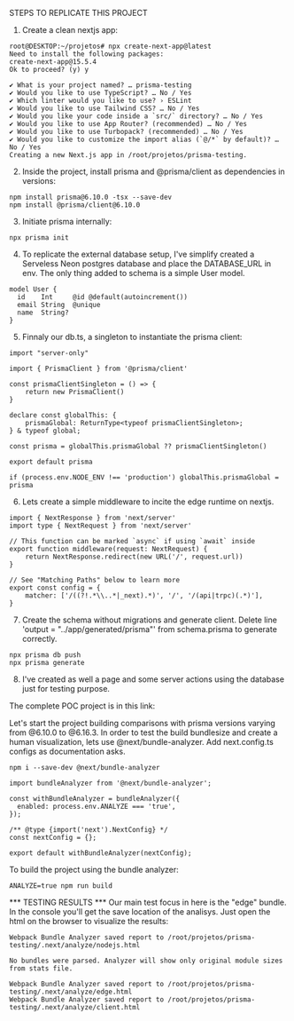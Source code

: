 STEPS TO REPLICATE THIS PROJECT

1. Create a clean nextjs app:
```
root@DESKTOP:~/projetos# npx create-next-app@latest
Need to install the following packages:
create-next-app@15.5.4
Ok to proceed? (y) y

✔ What is your project named? … prisma-testing
✔ Would you like to use TypeScript? … No / Yes
✔ Which linter would you like to use? › ESLint
✔ Would you like to use Tailwind CSS? … No / Yes
✔ Would you like your code inside a `src/` directory? … No / Yes
✔ Would you like to use App Router? (recommended) … No / Yes
✔ Would you like to use Turbopack? (recommended) … No / Yes
✔ Would you like to customize the import alias (`@/*` by default)? … No / Yes
Creating a new Next.js app in /root/projetos/prisma-testing.
```

2. Inside the project, install prisma and @prisma/client as dependencies in versions:
```
npm install prisma@6.10.0 -tsx --save-dev
npm install @prisma/client@6.10.0
```

3. Initiate prisma internally:
```
npx prisma init
```

4. To replicate the external database setup, I've simplify created a Serveless Neon postgres database and place the DATABASE_URL in env. The only thing added to schema is a simple User model.
```
model User {
  id    Int     @id @default(autoincrement())
  email String  @unique
  name  String?
}
```

5. Finnaly our db.ts, a singleton to instantiate the prisma client:
```
import "server-only"

import { PrismaClient } from '@prisma/client'

const prismaClientSingleton = () => {
    return new PrismaClient()
}

declare const globalThis: {
    prismaGlobal: ReturnType<typeof prismaClientSingleton>;
} & typeof global;

const prisma = globalThis.prismaGlobal ?? prismaClientSingleton()

export default prisma

if (process.env.NODE_ENV !== 'production') globalThis.prismaGlobal = prisma
```

6. Lets create a simple middleware to incite the edge runtime on nextjs.
```
import { NextResponse } from 'next/server'
import type { NextRequest } from 'next/server'

// This function can be marked `async` if using `await` inside
export function middleware(request: NextRequest) {
    return NextResponse.redirect(new URL('/', request.url))
}

// See "Matching Paths" below to learn more
export const config = {
    matcher: ['/((?!.*\\..*|_next).*)', '/', '/(api|trpc)(.*)'],
}
```

7. Create the schema without migrations and generate client. Delete line 'output   = "../app/generated/prisma"' from schema.prisma to generate correctly.
```
npx prisma db push
npx prisma generate
```

8. I've created as well a page and some server actions using the database just for testing purpose.

The complete POC project is in this link:

Let's start the project building comparisons with prisma versions varying from @6.10.0 to @6.16.3.
In order to test the build bundlesize and create a human visualization, lets use @next/bundle-analyzer. Add next.config.ts configs as documentation asks.
```
npm i --save-dev @next/bundle-analyzer 
```

```
import bundleAnalyzer from '@next/bundle-analyzer';

const withBundleAnalyzer = bundleAnalyzer({
  enabled: process.env.ANALYZE === 'true',
});

/** @type {import('next').NextConfig} */
const nextConfig = {};

export default withBundleAnalyzer(nextConfig);
```

To build the project using the bundle analyzer:
```
ANALYZE=true npm run build
```

*** TESTING RESULTS ***
Our main test focus in here is the "edge" bundle. In the console you'll get the save location of the analisys. Just open the html on the browser to visualize the results:
```
Webpack Bundle Analyzer saved report to /root/projetos/prisma-testing/.next/analyze/nodejs.html

No bundles were parsed. Analyzer will show only original module sizes from stats file.

Webpack Bundle Analyzer saved report to /root/projetos/prisma-testing/.next/analyze/edge.html
Webpack Bundle Analyzer saved report to /root/projetos/prisma-testing/.next/analyze/client.html
```